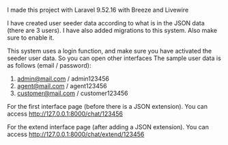 I made this project with Laravel 9.52.16  with Breeze and Livewire

I have created user seeder data according to what is in the JSON data (there are 3 users). 
I have also added migrations to this system. Also make sure to enable it. 

This system uses a login function, and make sure you have activated the seeder user data. So you can open other interfaces
The sample user data is as follows (email / password):
1. admin@mail.com / admin123456
2. agent@mail.com / agent123456
3. customer@mail.com / customer123456

For the first interface page (before there is a JSON extension). You can access http://127.0.0.1:8000/chat/123456 

For the extend interface page (after adding a JSON extension). You can access http://127.0.0.1:8000/chat/extend/123456


